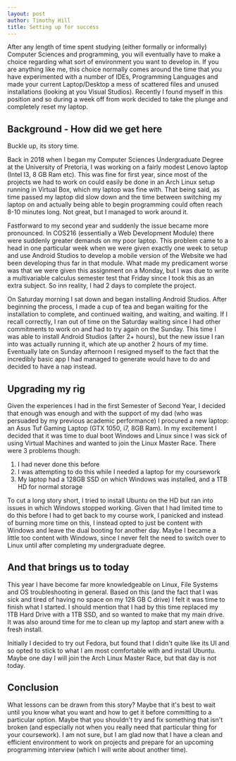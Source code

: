 ```yaml
---
layout: post
author: Timothy Hill
title: Setting up for success
---
```


After any length of time spent studying (either formally or informally) Computer Sciences and programming, you will 
eventually have to make a choice regarding what sort of environment you want to develop in. If you are anything like me, this choice normally comes around the time
that you have experimented with a number of IDEs, Programming Languages and made your current Laptop/Desktop a mess of 
scattered files and unused installations (looking at you Visual Studios). Recently I found myself in this position and so
during a week off from work decided to take the plunge and completely reset my laptop.

## Background - How did we get here 

Buckle up, its story time.

Back in 2018 when I began my Computer Sciences Undergraduate Degree at the University of Pretoria, I was working on a fairly 
modest Lenovo laptop (Intel I3, 8 GB Ram etc). This was fine for first year, since most of the projects we had to work on 
could easily be done in an Arch Linux setup running in Virtual Box, which my laptop was fine with. That being said, as time passed
my laptop did slow down and the time between switching my laptop on and actually being able to begin programming could often reach 8-10 minutes long.
Not great, but I managed to work around it.

Fastforward to my second year and suddenly the issue became more pronounced. In COS216 (essentially a Web Development Module)
there were suddenly greater demands on my poor laptop. This problem came to a head in one particular week when we were given 
exactly one week to setup and use Android Studios to develop a mobile version of the Website we had been developing thus far
in that module. What made my predicament worse was that we were given this assignment on a Monday, but I was due to write 
a multivariable calculus semester test that Friday since I took this as an extra subject. So inn reality, I had 2 days to complete 
the project.

On Saturday morning I sat down and began installing Android Studios. After beginning the process, I made a cup of tea and began waiting for the 
installation to complete, and continued waiting, and waiting, and waiting. If I recall correctly, I ran out of time 
on the Saturday waiting since I had other commitments to work on and had to try again on the Sunday. This time I was able to install 
Android Studios (after 2+ hours), but the new issue I ran into was actually running it, which ate up another 2 hours 
of my time. Eventually late on Sunday afternoon I resigned myself to the fact that the incredibly basic app I had managed to generate 
would have to do and decided to have a nap instead. 

## Upgrading my rig

Given the experiences I had in the first Semester of Second Year, I decided that enough was enough and with the support of 
my dad (who was persuaded by my previous academic performance) I procured a new laptop: an Asus Tuf Gaming Laptop (GTX 1050, i7, 8GB Ram).
In my excitement I decided that it was time to dual boot Windows and Linux since I was sick of using Virtual Machines and 
wanted to join the Linux Master Race. There were 3 problems though:

1. I had never done this before 
2. I was attempting to do this while I needed a laptop for my coursework 
3. My laptop had a 128GB SSD on which Windows was installed, and a 1TB HD for normal storage 

To cut a long story short, I tried to install Ubuntu on the HD but ran into issues in which Windows 
stopped working. Given that I had limited time to do this before I had to get back to my course work, I panicked and instead 
of burning more time on this, I instead opted to just be 
content with Windows and leave the dual booting for another day. Maybe I became a little too content with Windows,
since I never felt the need to switch over to Linux until after completing my undergraduate degree.

## And that brings us to today 

This year I have become far more knowledgeable on Linux, File Systems and OS troubleshooting in general. Based on this (and the fact 
that I was sick and tired of having no space on my 128 GB C drive) I felt it was time to finish what I started. I should 
mention that I had by this time replaced my 1TB Hard Drive with a 1TB SSD, and so wanted to make that my main drive. It was 
also around time for me to clean up my laptop and start anew with a fresh install. 

Initially I decided to try out Fedora, but found that I didn't quite like its UI and so opted to stick to what I am most comfortable
with and install Ubuntu. Maybe one day I will join the Arch Linux Master Race, but that day is not today. 

## Conclusion

What lessons can be drawn from this story? Maybe that it's best to wait until you know what you want and how to get it before 
committing to a particular option. Maybe that you shouldn't try and fix something that isn't broken (and especially not when
you really need that particular thing for your coursework). I am not sure, but I am glad now that I have a clean and efficient 
environment to work on projects and prepare for an upcoming programming interview (which I will write about another time).